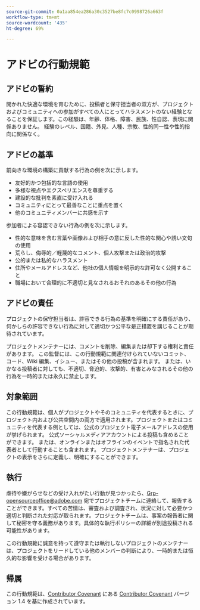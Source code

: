 ```yaml
---
source-git-commit: 0a1aa854ea286a30c3527be8fc7c0998726a663f
workflow-type: tm+mt
source-wordcount: '435'
ht-degree: 69%

---
```

# アドビの行動規範

## アドビの誓約

開かれた快適な環境を育むために、投稿者と保守担当者の双方が、プロジェクトおよびコミュニティへの参加がすべての人にとってハラスメントのない経験となることを保証します。この経験は、年齢、体格、障害、民族、性自認、表現に関係ありません。 経験のレベル、国籍、外見、人種、宗教、性的同一性や性的指向に関係なく。

## アドビの基準

前向きな環境の構築に貢献する行為の例を次に示します。

* 友好的かつ包括的な言語の使用
* 多様な視点やエクスペリエンスを尊重する
* 建設的な批判を素直に受け入れる
* コミュニティにとって最善なことに重点を置く
* 他のコミュニティメンバーに共感を示す

参加者による容認できない行為の例を次に示します。

* 性的な意味を含む言葉や画像および相手の意に反した性的な関心や誘い文句の使用
* 荒らし、侮辱的／軽蔑的なコメント、個人攻撃または政治的攻撃
* 公的または私的なハラスメント
* 住所やメールアドレスなど、他社の個人情報を明示的な許可なく公開すること
* 職場において合理的に不適切と見なされるおそれのあるその他の行為

## アドビの責任

プロジェクトの保守担当者は、許容できる行為の基準を明確にする責任があり、何かしらの許容できない行為に対して適切かつ公平な是正措置を講じることが期待されています。

プロジェクトメンテナーには、コメントを削除、編集または却下する権利と責任があります。 この監督には、この行動規範に関連付けられていないコミット、コード、Wiki 編集、イシュー、またはその他の投稿が含まれます。 または、いかなる投稿者に対しても、不適切、脅迫的、攻撃的、有害とみなされるその他の行為を一時的または永久に禁止します。

## 対象範囲

この行動規範は、個人がプロジェクトやそのコミュニティを代表するときに、プロジェクト内および公共空間内の両方で適用されます。プロジェクトまたはコミュニティを代表する例としては、公式のプロジェクト電子メールアドレスの使用が挙げられます。 公式ソーシャルメディアアカウントによる投稿も含めることができます。 または、オンラインまたはオフラインのイベントで指名された代表者として行動することも含まれます。 プロジェクトメンテナーは、プロジェクトの表示をさらに定義し、明確にすることができます。

## 執行

虐待や嫌がらせなどの受け入れがたい行動が見つかったら、Grp-opensourceoffice@adobe.com 宛でプロジェクトチームに連絡して、報告することができます。すべての苦情は、審査および調査され、状況に対して必要かつ適切と判断された対応が取られます。プロジェクトチームは、事案の報告者に関して秘密を守る義務があります。具体的な執行ポリシーの詳細が別途投稿される可能性があります。

この行動規範に誠意を持って遵守または執行しないプロジェクトのメンテナーは、プロジェクトをリードしている他のメンバーの判断により、一時的または恒久的な影響を受ける場合があります。

## 帰属

この行動規範は、[Contributor Covenant](https://www.contributor-covenant.org/version/1/4/code-of-conduct/) にある [Contributor Covenant](https://www.contributor-covenant.org/) バージョン 1.4 を基に作成されています。




